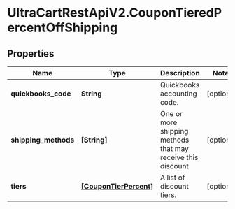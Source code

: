 # UltraCartRestApiV2.CouponTieredPercentOffShipping

## Properties

Name | Type | Description | Notes
------------ | ------------- | ------------- | -------------
**quickbooks_code** | **String** | Quickbooks accounting code. | [optional] 
**shipping_methods** | **[String]** | One or more shipping methods that may receive this discount | [optional] 
**tiers** | [**[CouponTierPercent]**](CouponTierPercent.md) | A list of discount tiers. | [optional] 


